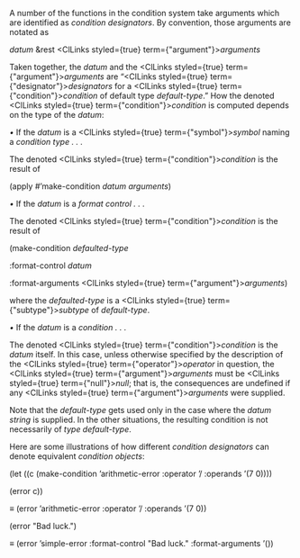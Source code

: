  



A number of the functions in the condition system take arguments which are identified as *condition designators*. By convention, those arguments are notated as 



*datum* &amp;rest <ClLinks styled={true} term={"argument"}><i>arguments</i></ClLinks> 



Taken together, the *datum* and the <ClLinks styled={true} term={"argument"}><i>arguments</i></ClLinks> are “<ClLinks styled={true} term={"designator"}><i>designators</i></ClLinks> for a <ClLinks styled={true} term={"condition"}><i>condition</i></ClLinks> of default type *default-type*.” How the denoted <ClLinks styled={true} term={"condition"}><i>condition</i></ClLinks> is computed depends on the type of the *datum*: 



*•* If the *datum* is a <ClLinks styled={true} term={"symbol"}><i>symbol</i></ClLinks> naming a *condition type . . .* 



The denoted <ClLinks styled={true} term={"condition"}><i>condition</i></ClLinks> is the result of 



(apply #’make-condition *datum arguments*) 







 



 



*•* If the *datum* is a *format control . . .* 



The denoted <ClLinks styled={true} term={"condition"}><i>condition</i></ClLinks> is the result of 



(make-condition *defaulted-type* 



:format-control *datum* 



:format-arguments <ClLinks styled={true} term={"argument"}><i>arguments</i></ClLinks>) 



where the *defaulted-type* is a <ClLinks styled={true} term={"subtype"}><i>subtype</i></ClLinks> of *default-type*. 



*•* If the *datum* is a *condition . . .* 



The denoted <ClLinks styled={true} term={"condition"}><i>condition</i></ClLinks> is the *datum* itself. In this case, unless otherwise specified by the description of the <ClLinks styled={true} term={"operator"}><i>operator</i></ClLinks> in question, the <ClLinks styled={true} term={"argument"}><i>arguments</i></ClLinks> must be <ClLinks styled={true} term={"null"}><i>null</i></ClLinks>; that is, the consequences are undefined if any <ClLinks styled={true} term={"argument"}><i>arguments</i></ClLinks> were supplied. 



Note that the *default-type* gets used only in the case where the *datum string* is supplied. In the other situations, the resulting condition is not necessarily of *type default-type*. 



Here are some illustrations of how different *condition designators* can denote equivalent *condition objects*: 



(let ((c (make-condition ’arithmetic-error :operator ’/ :operands ’(7 0)))) 



(error c)) 



*≡* (error ’arithmetic-error :operator ’/ :operands ’(7 0)) 



(error "Bad luck.") 



*≡* (error ’simple-error :format-control "Bad luck." :format-arguments ’()) 




